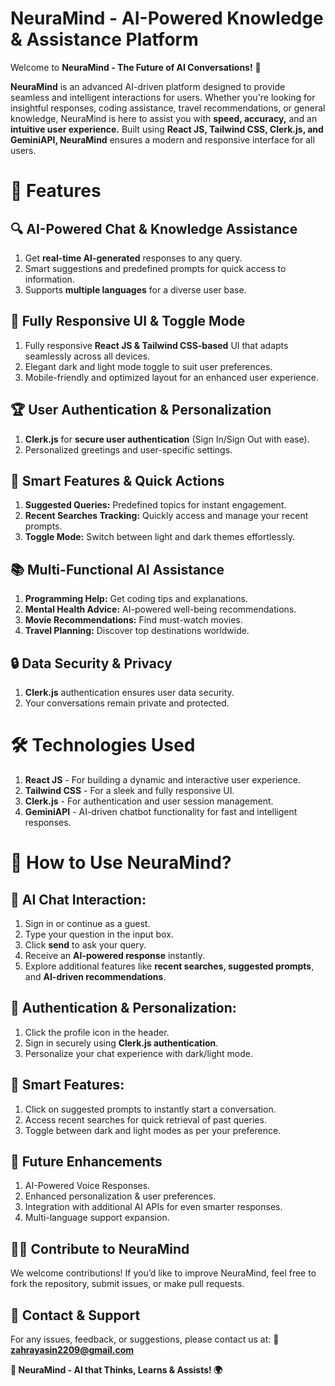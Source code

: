 # NeuraMind - AI-Powered Knowledge & Assistance Platform

Welcome to **NeuraMind - The Future of AI Conversations!** 🚀

**NeuraMind** is an advanced AI-driven platform designed to provide seamless and intelligent interactions for users. Whether you're looking for insightful responses, coding assistance, travel recommendations, or general knowledge, NeuraMind is here to assist you with **speed, accuracy,** and an **intuitive user experience.** Built using **React JS, Tailwind CSS, Clerk.js, and GeminiAPI, NeuraMind** ensures a modern and responsive interface for all users.

# 🌟 Features
## 🔍 AI-Powered Chat & Knowledge Assistance
1. Get **real-time AI-generated** responses to any query.
2. Smart suggestions and predefined prompts for quick access to information.
3. Supports **multiple languages** for a diverse user base.

## 🎨 Fully Responsive UI & Toggle Mode
1. Fully responsive **React JS & Tailwind CSS-based** UI that adapts seamlessly across all devices.
2. Elegant dark and light mode toggle to suit user preferences.
3. Mobile-friendly and optimized layout for an enhanced user experience.

## 🏆 User Authentication & Personalization
1. **Clerk.js** for **secure user authentication** (Sign In/Sign Out with ease).
2. Personalized greetings and user-specific settings.

## 🚀 Smart Features & Quick Actions
1. **Suggested Queries:** Predefined topics for instant engagement.
2. **Recent Searches Tracking:** Quickly access and manage your recent prompts.
3. **Toggle Mode:** Switch between light and dark themes effortlessly.

## 📚 Multi-Functional AI Assistance
1. **Programming Help:** Get coding tips and explanations.
2. **Mental Health Advice:** AI-powered well-being recommendations.
3. **Movie Recommendations:** Find must-watch movies.
4. **Travel Planning:** Discover top destinations worldwide.

## 🔒 Data Security & Privacy
1. **Clerk.js** authentication ensures user data security.
2. Your conversations remain private and protected.

# 🛠️ Technologies Used
1. **React JS** - For building a dynamic and interactive user experience.
2. **Tailwind CSS** - For a sleek and fully responsive UI.
3. **Clerk.js** - For authentication and user session management.
4. **GeminiAPI** - AI-driven chatbot functionality for fast and intelligent responses.

# 🎯 How to Use NeuraMind?
## 📌 AI Chat Interaction:
1. Sign in or continue as a guest.
2. Type your question in the input box.
3. Click **send** to ask your query.
4. Receive an **AI-powered response** instantly.
5. Explore additional features like **recent searches, suggested prompts**, and **AI-driven recommendations**.

## 📌 Authentication & Personalization:
1. Click the profile icon in the header.
2. Sign in securely using **Clerk.js authentication**.
3. Personalize your chat experience with dark/light mode.

## 📌 Smart Features:
1. Click on suggested prompts to instantly start a conversation.
2. Access recent searches for quick retrieval of past queries.
3. Toggle between dark and light modes as per your preference.

## 📖 Future Enhancements
1. AI-Powered Voice Responses.
2. Enhanced personalization & user preferences.
3. Integration with additional AI APIs for even smarter responses.
4. Multi-language support expansion.

## 👨‍💻 Contribute to NeuraMind

We welcome contributions! If you’d like to improve NeuraMind, feel free to fork the repository, submit issues, or make pull requests.

## 📩 Contact & Support

For any issues, feedback, or suggestions, please contact us at: 📧 **zahrayasin2209@gmail.com**

**🚀 NeuraMind - AI that Thinks, Learns & Assists! 🌍**

